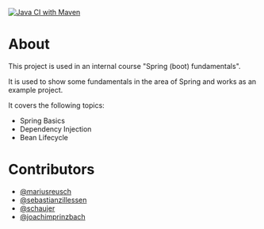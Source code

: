 [![Java CI with Maven](https://github.com/sebastianzillessen/spring-basics-maven/actions/workflows/maven.yml/badge.svg?branch=lesson/03-interface-profile)](https://github.com/sebastianzillessen/spring-basics-maven/actions/workflows/maven.yml)

# About
This project is used in an internal course "Spring (boot) fundamentals". 

It is used to show some fundamentals in the area of Spring and works as an example project.

It covers the following topics:

- Spring Basics
- Dependency Injection
- Bean Lifecycle

# Contributors

- [@mariusreusch](https://github.com/mariusreusch)
- [@sebastianzillessen](https://github.com/sebastianzillessen)
- [@schaujer](https://github.com/schaujer)
- [@joachimprinzbach](https://github.com/joachimprinzbach)